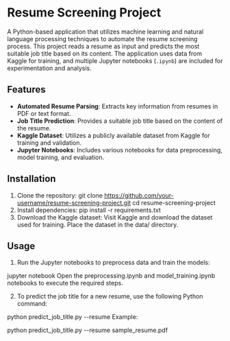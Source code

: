
# Resume Screening Project

A Python-based application that utilizes machine learning and natural language processing techniques to automate the resume screening process. This project reads a resume as input and predicts the most suitable job title based on its content. The application uses data from Kaggle for training, and multiple Jupyter notebooks (`.ipynb`) are included for experimentation and analysis.

## Features

- **Automated Resume Parsing**: Extracts key information from resumes in PDF or text format.
- **Job Title Prediction**: Provides a suitable job title based on the content of the resume.
- **Kaggle Dataset**: Utilizes a publicly available dataset from Kaggle for training and validation.
- **Jupyter Notebooks**: Includes various notebooks for data preprocessing, model training, and evaluation.

## Installation

1. Clone the repository:
   git clone https://github.com/your-username/resume-screening-project.git
   cd resume-screening-project
2. Install dependencies:
   pip install -r requirements.txt
3. Download the Kaggle dataset:
   Visit Kaggle and download the dataset used for training.
   Place the dataset in the data/ directory.

## Usage
   
1. Run the Jupyter notebooks to preprocess data and train the models:


jupyter notebook
Open the preprocessing.ipynb and model_training.ipynb notebooks to execute the required steps.

2. To predict the job title for a new resume, use the following Python command:


python predict_job_title.py --resume <path-to-resume>
Example:

python predict_job_title.py --resume sample_resume.pdf
             
